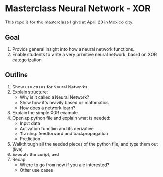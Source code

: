 # Masterclass Neural Network - XOR 
This repo is for the masterclass I give at April 23 in Mexico city.

## Goal
1. Provide general insight into how a neural network functions.
2. Enable students to write a very primitive neural network, based on XOR categorization

## Outline
1. Show use cases for Neural Networks
2. Explain structure: 
    * Why is it called a Neural Network?
    * Show how it's heavily based on mathmatics
    * How does a network learn?
3. Explain the simple XOR example
4. Open up python file and explain what is needed:
    * Input data
    * Activation function and its derivative
    * Training: feedforward and backpropagation
    * Prediction
5. Walkthrough all the needed pieces of the python file, and type them out (live)
6. Execute the script, and 
7. Recap: 
    * Where to go from now if you are interested?
    * Other use cases
